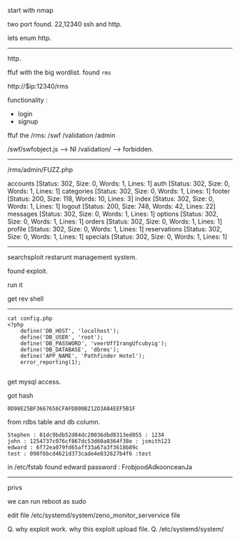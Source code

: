 start with nmap

two port found. 22,12340
ssh and http.

lets enum http.

***
http.

ffuf with the big wordlist. found `rms`


http://$ip:12340/rms

functionality :

- login
- signup

ffuf the /rms:
/swf
/validation
/admin


/swf/swfobject.js --> NI
/validation/ --> forbidden.


***

/rms/admin/FUZZ.php

accounts                [Status: 302, Size: 0, Words: 1, Lines: 1]
auth                    [Status: 302, Size: 0, Words: 1, Lines: 1]
categories              [Status: 302, Size: 0, Words: 1, Lines: 1]
footer                  [Status: 200, Size: 118, Words: 10, Lines: 3]
index                   [Status: 302, Size: 0, Words: 1, Lines: 1]
logout                  [Status: 200, Size: 748, Words: 42, Lines: 22]
messages                [Status: 302, Size: 0, Words: 1, Lines: 1]
options                 [Status: 302, Size: 0, Words: 1, Lines: 1]
orders                  [Status: 302, Size: 0, Words: 1, Lines: 1]
profile                 [Status: 302, Size: 0, Words: 1, Lines: 1]
reservations            [Status: 302, Size: 0, Words: 1, Lines: 1]
specials                [Status: 302, Size: 0, Words: 1, Lines: 1]

***

searchsploit restarunt management system.

found exploit.

run it

get rev shell

***

```
cat config.php
<?php
    define('DB_HOST', 'localhost');
    define('DB_USER', 'root');
    define('DB_PASSWORD', 'veerUffIrangUfcubyig');
    define('DB_DATABASE', 'dbrms');
    define('APP_NAME', 'Pathfinder Hotel');
    error_reporting(1);


```

get mysql access.


got  hash

```
0D98E25BF3667656CFAFD800B212D3A84EEF5B1F

```

from rdbs table and db column.

```
Stephen : 81dc9bdb52d04dc20036dbd8313ed055 : 1234
john : 1254737c076cf867dc53d60a0364f38e : jsmith123
edward : 6f72ea079fd65aff33a67a3f3618b89c
test : 098f6bcd4621d373cade4e832627b4f6 :test

```

in /etc/fstab found edward password : FrobjoodAdkoonceanJa


***

privs 


we can run reboot as sudo

edit file /etc/systemd/system/zeno_monitor_servervice file

Q. why exploit work. why this exploit upload file.
Q. /etc/systemd/system/